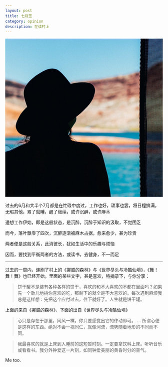 ```yaml
---
layout: post
title: 七月签
category: opinion
description: 在读村上
---
```

![](/images/2016_07/reading.jpg)

过去的6月和大半个7月都是在忙碌中度过，工作也好，琐事也罢，将日程排满，无暇其他，累了就睡，醒了继续，或许沉醉，或许麻木

遥想工作伊始，即是这般状态，是沉醉，沉醉于知识的汲取，不觉困乏

而今，落叶飘零了四次，沉醉逐渐被麻木占据，愈来愈少，甚为珍贵

两者便是这般关系，此消彼长，犹如生活中的乐趣与烦恼

因而，要找到平衡两者的方法，或读书，去健身，不一而足

---

过去的一周内，连刷了村上的《挪威的森林》与《世界尽头与冷酷仙境》，《舞！舞！舞》也已经开始。里面的某些文字，甚是喜欢，特摘录下，与你分享：

> 饼干罐不是装有各种各样的饼干，喜欢的和不大喜欢的不都在里面吗？如果先一个劲儿地挑你喜欢的吃，那剩下的就全是不大喜欢的。每次遇到麻烦我总是这样想：先把这个应付过去，往下就好了。人生就是饼干罐。

上面的来自《挪威的森林》，下面的出自《世界尽头与冷酷仙境》

> 心只是存在于那里，同风一样。你只要感觉出它的律动即可。
> …
> 所谓心便是这样的东西。绝对不会一视同仁，就像河流，流势随着地形的不同而不同。

> 我最喜欢的就是上床到入睡前的这短暂时刻。一定要拿饮料上床。听听音乐或看看书。我分外钟爱这一片刻，如同钟爱美丽的黄昏时分的空气。

Me too.
